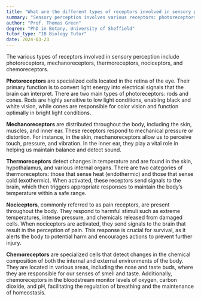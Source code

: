 ```yaml
---
title: "What are the different types of receptors involved in sensory perception?"
summary: "Sensory perception involves various receptors: photoreceptors for light, mechanoreceptors for touch, thermoreceptors for temperature, nociceptors for pain, and chemoreceptors for chemical stimuli."
author: "Prof. Thomas Green"
degree: "PhD in Botany, University of Sheffield"
tutor_type: "IB Biology Tutor"
date: 2024-03-23
---
```


The various types of receptors involved in sensory perception include photoreceptors, mechanoreceptors, thermoreceptors, nociceptors, and chemoreceptors.

**Photoreceptors** are specialized cells located in the retina of the eye. Their primary function is to convert light energy into electrical signals that the brain can interpret. There are two main types of photoreceptors: rods and cones. Rods are highly sensitive to low light conditions, enabling black and white vision, while cones are responsible for color vision and function optimally in bright light conditions.

**Mechanoreceptors** are distributed throughout the body, including the skin, muscles, and inner ear. These receptors respond to mechanical pressure or distortion. For instance, in the skin, mechanoreceptors allow us to perceive touch, pressure, and vibration. In the inner ear, they play a vital role in helping us maintain balance and detect sound.

**Thermoreceptors** detect changes in temperature and are found in the skin, hypothalamus, and various internal organs. There are two categories of thermoreceptors: those that sense heat (endothermic) and those that sense cold (exothermic). When activated, these receptors send signals to the brain, which then triggers appropriate responses to maintain the body’s temperature within a safe range.

**Nociceptors**, commonly referred to as pain receptors, are present throughout the body. They respond to harmful stimuli such as extreme temperatures, intense pressure, and chemicals released from damaged cells. When nociceptors are activated, they send signals to the brain that result in the perception of pain. This response is crucial for survival, as it alerts the body to potential harm and encourages actions to prevent further injury.

**Chemoreceptors** are specialized cells that detect changes in the chemical composition of both the internal and external environments of the body. They are located in various areas, including the nose and taste buds, where they are responsible for our senses of smell and taste. Additionally, chemoreceptors in the bloodstream monitor levels of oxygen, carbon dioxide, and pH, facilitating the regulation of breathing and the maintenance of homeostasis.
    